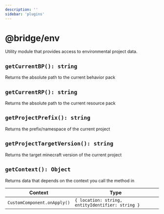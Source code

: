 ```yaml
---
description: ''
sidebar: 'plugins'
---
```


# @bridge/env

Utility module that provides access to environmental project data.

## `getCurrentBP(): string`

Returns the absolute path to the current behavior pack

## `getCurrentRP(): string`

Returns the absolute path to the current resource pack

## `getProjectPrefix(): string`

Returns the prefix/namespace of the current project

## `getProjectTargetVersion(): string`

Returns the target minecraft version of the current project

## `getContext(): Object`

Returns data that depends on the context you call the method in

| Context                     | Type                                             |
| --------------------------- | ------------------------------------------------ |
| `CustomComponent.onApply()` | `{ location: string, entityIdentifier: string }` |
